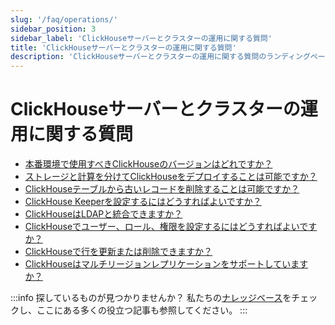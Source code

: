 ```yaml
---
slug: '/faq/operations/'
sidebar_position: 3
sidebar_label: 'ClickHouseサーバーとクラスターの運用に関する質問'
title: 'ClickHouseサーバーとクラスターの運用に関する質問'
description: 'ClickHouseサーバーとクラスターの運用に関する質問のランディングページ'
---
```





# ClickHouseサーバーとクラスターの運用に関する質問

- [本番環境で使用すべきClickHouseのバージョンはどれですか？](/faq/operations/production.md)
- [ストレージと計算を分けてClickHouseをデプロイすることは可能ですか？](/faq/operations/separate_storage.md)
- [ClickHouseテーブルから古いレコードを削除することは可能ですか？](/faq/operations/delete-old-data.md)
- [ClickHouse Keeperを設定するにはどうすればよいですか？](/guides/sre/keeper/index.md)
- [ClickHouseはLDAPと統合できますか？](/guides/sre/user-management/configuring-ldap.md)
- [ClickHouseでユーザー、ロール、権限を設定するにはどうすればよいですか？](/guides/sre/user-management/index.md)
- [ClickHouseで行を更新または削除できますか？](/guides/developer/mutations.md)
- [ClickHouseはマルチリージョンレプリケーションをサポートしていますか？](/faq/operations/multi-region-replication.md)

:::info 探しているものが見つかりませんか？
私たちの[ナレッジベース](/knowledgebase/)をチェックし、ここにある多くの役立つ記事も参照してください。
:::
